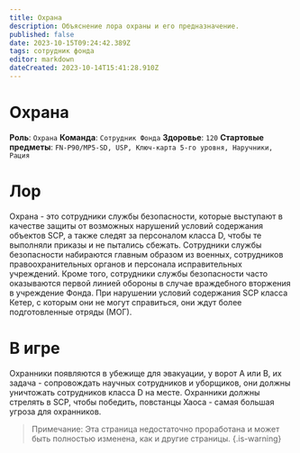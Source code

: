 ```yaml
---
title: Охрана
description: Объяснение лора охраны и его предназначение.
published: false
date: 2023-10-15T09:24:42.389Z
tags: сотрудник фонда
editor: markdown
dateCreated: 2023-10-14T15:41:28.910Z
---
```


# Охрана
**Роль**: `Охрана`
**Команда**: `Сотрудник Фонда`
**Здоровье**: `120`
**Стартовые предметы**: `FN-P90/MP5-SD, USP, Ключ-карта 5-го уровня, Наручники, Рация`

# Лор
Охрана - это сотрудники службы безопасности, которые выступают в качестве защиты от возможных нарушений условий содержания объектов SCP, а также следят за персоналом класса D, чтобы те выполняли приказы и не пытались сбежать. Сотрудники службы безопасности набираются главным образом из военных, сотрудников правоохранительных органов и персонала исправительных учреждений. Кроме того, сотрудники службы безопасности часто оказываются первой линией обороны в случае враждебного вторжения в учреждение Фонда. При нарушении условий содержания SCP класса Кетер, с которым они не могут справиться, они ждут более подготовленные отряды (МОГ).


# В игре
Охранники появляются в убежище для эвакуации, у ворот A или B, их задача - сопровождать научных сотрудников и уборщиков, они должны уничтожать сотрудников класса D на месте. Охранники должны стрелять в SCP, чтобы победить, повстанцы Хаоса - самая большая угроза для охранников.

> Примечание: Эта страница недостаточно проработана и может быть полностью изменена, как и другие страницы.
{.is-warning}